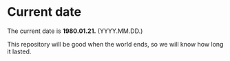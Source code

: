 # Current date

The current date is **1980.01.21.** (YYYY.MM.DD.)

This repository will be good when the world ends, so we will know how long it lasted.